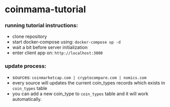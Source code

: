 # coinmama-tutorial

### running tutorial instructions:
  - clone repository
  - start docker-compose using: ```docker-compose up -d```
  - wait a bit before server initialization
  - enter client app on: ```http://localhost:3000```

 ### update process:
  - sources: ```coinmarketcap.com | cryptocompare.com | nomics.com```
  - every source will updates the current coin_types records which exists in ```coin_types``` table
  - you can add a new coin_type to ```coin_types``` table and it will work automatically.
